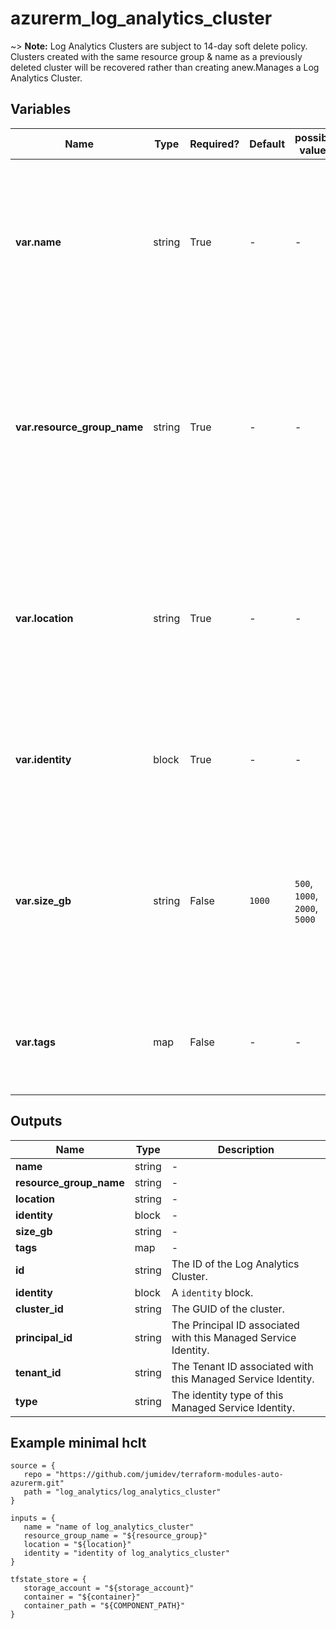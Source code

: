 # azurerm_log_analytics_cluster

~> **Note:** Log Analytics Clusters are subject to 14-day soft delete policy. Clusters created with the same resource group & name as a previously deleted cluster will be recovered rather than creating anew.Manages a Log Analytics Cluster.

## Variables

| Name | Type | Required? |  Default  |  possible values |  Description |
| ---- | ---- | --------- |  ----------- | ----------- | ----------- |
| **var.name** | string | True | -  |  -  |  The name which should be used for this Log Analytics Cluster. Changing this forces a new Log Analytics Cluster to be created. | 
| **var.resource_group_name** | string | True | -  |  -  |  The name of the Resource Group where the Log Analytics Cluster should exist. Changing this forces a new Log Analytics Cluster to be created. | 
| **var.location** | string | True | -  |  -  |  The Azure Region where the Log Analytics Cluster should exist. Changing this forces a new Log Analytics Cluster to be created. | 
| **var.identity** | block | True | -  |  -  |  An `identity` block. Changing this forces a new Log Analytics Cluster to be created. | 
| **var.size_gb** | string | False | `1000`  |  `500`, `1000`, `2000`, `5000`  |  The capacity of the Log Analytics Cluster is specified in GB/day. Possible values include `500`, `1000`, `2000` or `5000`. Defaults to `1000`. | 
| **var.tags** | map | False | -  |  -  |  A mapping of tags which should be assigned to the Log Analytics Cluster. | 



## Outputs

| Name | Type | Description |
| ---- | ---- | --------- | 
| **name** | string  | - | 
| **resource_group_name** | string  | - | 
| **location** | string  | - | 
| **identity** | block  | - | 
| **size_gb** | string  | - | 
| **tags** | map  | - | 
| **id** | string  | The ID of the Log Analytics Cluster. | 
| **identity** | block  | A `identity` block. | 
| **cluster_id** | string  | The GUID of the cluster. | 
| **principal_id** | string  | The Principal ID associated with this Managed Service Identity. | 
| **tenant_id** | string  | The Tenant ID associated with this Managed Service Identity. | 
| **type** | string  | The identity type of this Managed Service Identity. | 

## Example minimal hclt

```hcl
source = {
   repo = "https://github.com/jumidev/terraform-modules-auto-azurerm.git" 
   path = "log_analytics/log_analytics_cluster" 
}

inputs = {
   name = "name of log_analytics_cluster" 
   resource_group_name = "${resource_group}" 
   location = "${location}" 
   identity = "identity of log_analytics_cluster" 
}

tfstate_store = {
   storage_account = "${storage_account}" 
   container = "${container}" 
   container_path = "${COMPONENT_PATH}" 
}


```